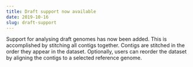 ```yaml
---
title: Draft support now available
date: 2019-10-16
slug: draft-support
---
```


Support for analysing draft genomes has now been added. 
This is accomplished by stitching all contigs together.
Contigs are stitched in the order they appear in the dataset.
Optionally, users can reorder the dataset by aligning the contigs to a selected reference genome.